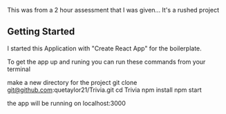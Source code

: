 This was from a 2 hour assessment that I was given... It's a rushed project

## Getting Started
I started this Application with "Create React App" for the boilerplate. 

To get the app up and runing you can run these commands from your terminal

make a new directory for the project
git clone git@github.com:quetaylor21/Trivia.git
cd Trivia
npm install
npm start

the app will be running on localhost:3000


